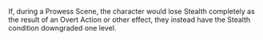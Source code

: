 If, during a Prowess Scene, the character would lose Stealth completely as the result of an Overt Action or other effect, they instead have the Stealth condition downgraded one level.